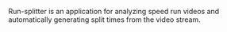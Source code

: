 Run-splitter is an application for analyzing speed run videos and automatically generating split times from the video stream.
